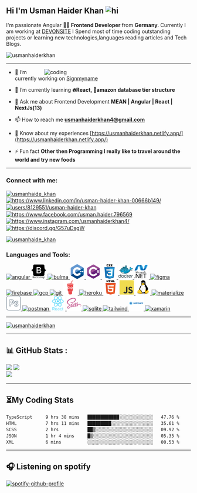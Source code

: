 ## Hi I'm Usman Haider Khan <img src="https://user-images.githubusercontent.com/1303154/88677602-1635ba80-d120-11ea-84d8-d263ba5fc3c0.gif" width="28px" height="28px" alt="hi">


<p>I'm passionate Angular <b>👨‍💻 Frontend Developer</b> from <b>Germany</b>. Currently I am working at <a href="http://devonsite.com/">DEVONSITE</a> I Spend most of time coding outstanding projects or learning new technologies,languages reading articles and Tech Blogs.</p>

<p align="left"> <img src="https://komarev.com/ghpvc/?username=usmanhaiderkhan&label=Profile%20views&color=0e75b6&style=flat" alt="usmanhaiderkhan" /> </p>

<hr />

<img align="right" width="400" src="https://www.lambdatest.com/resources/images/news24.gif" alt="coding">
        
<!-- <img src="https://user-images.githubusercontent.com/37379001/193420513-80f48848-ef22-4ce2-bd5f-b60a0600d9ce.png" width="28px" height="28px" alt="hi" /> -->
<!-- ![image](https://user-images.githubusercontent.com/37379001/192785111-018c1d29-b462-437b-93f1-a30ec3521ed7.png) -->
        

- 🔭 I’m currently working on [Signmyname](https://dashboard.signmy.name/)

- 🌱 I’m currently learning **🔥React, 🧺amazon database tier structure**

- 💬 Ask me about Frontend Development **MEAN | Angular | React | NextJs(13)**

- 📫 How to reach me **usmanhaiderkhan4@gmail.com**

- 📄 Know about my experiences [https://usmanhaiderkhan.netlify.app/](https://usmanhaiderkhan.netlify.app/)

- ⚡ Fun fact **Other then Programming I really like to travel around the world and try new foods**

<hr />
<h3 align="left">Connect with me:</h3>
<p align="left">
<a href="https://twitter.com/usmanhaide_khan" target="blank"><img align="center" src="https://raw.githubusercontent.com/rahuldkjain/github-profile-readme-generator/master/src/images/icons/Social/twitter.svg" alt="usmanhaide_khan" height="30" width="40" /></a>
<a href="https://linkedin.com/in/https://www.linkedin.com/in/usman-haider-khan-00666b149/" target="blank"><img align="center" src="https://raw.githubusercontent.com/rahuldkjain/github-profile-readme-generator/master/src/images/icons/Social/linked-in-alt.svg" alt="https://www.linkedin.com/in/usman-haider-khan-00666b149/" height="30" width="40" /></a>
<a href="https://stackoverflow.com/users/users/8129551/usman-haider-khan" target="blank"><img align="center" src="https://raw.githubusercontent.com/rahuldkjain/github-profile-readme-generator/master/src/images/icons/Social/stack-overflow.svg" alt="users/8129551/usman-haider-khan" height="30" width="40" /></a>
<a href="https://fb.com/https://www.facebook.com/usman.haider.796569" target="blank"><img align="center" src="https://raw.githubusercontent.com/rahuldkjain/github-profile-readme-generator/master/src/images/icons/Social/facebook.svg" alt="https://www.facebook.com/usman.haider.796569" height="30" width="40" /></a>
<a href="https://instagram.com/https://www.instagram.com/usmanhaiderkhan4/" target="blank"><img align="center" src="https://raw.githubusercontent.com/rahuldkjain/github-profile-readme-generator/master/src/images/icons/Social/instagram.svg" alt="https://www.instagram.com/usmanhaiderkhan4/" height="30" width="40" /></a>
<a href="https://discord.gg/https://discord.gg/G57uDsgW" target="blank"><img align="center" src="https://raw.githubusercontent.com/rahuldkjain/github-profile-readme-generator/master/src/images/icons/Social/discord.svg" alt="https://discord.gg/G57uDsgW" height="30" width="40" /></a>
</p>

<p align="left"> <a href="https://twitter.com/usmanhaide_khan" target="blank"><img src="https://img.shields.io/twitter/follow/usmanhaide_khan?logo=twitter&style=for-the-badge" alt="usmanhaide_khan" /></a> </p>

<h3 align="left">Languages and Tools:</h3>
<p align="left"> <a href="https://angular.io" target="_blank" rel="noreferrer"> <img src="https://angular.io/assets/images/logos/angular/angular.svg" alt="angular" width="40" height="40"/> </a> <a href="https://getbootstrap.com" target="_blank" rel="noreferrer"> <img src="https://raw.githubusercontent.com/devicons/devicon/master/icons/bootstrap/bootstrap-plain-wordmark.svg" alt="bootstrap" width="40" height="40"/> </a> <a href="https://bulma.io/" target="_blank" rel="noreferrer"> <img src="https://raw.githubusercontent.com/gilbarbara/logos/804dc257b59e144eaca5bc6ffd16949752c6f789/logos/bulma.svg" alt="bulma" width="40" height="40"/> </a> <a href="https://www.w3schools.com/cpp/" target="_blank" rel="noreferrer"> <img src="https://raw.githubusercontent.com/devicons/devicon/master/icons/cplusplus/cplusplus-original.svg" alt="cplusplus" width="40" height="40"/> </a> <a href="https://www.w3schools.com/cs/" target="_blank" rel="noreferrer"> <img src="https://raw.githubusercontent.com/devicons/devicon/master/icons/csharp/csharp-original.svg" alt="csharp" width="40" height="40"/> </a> <a href="https://www.w3schools.com/css/" target="_blank" rel="noreferrer"> <img src="https://raw.githubusercontent.com/devicons/devicon/master/icons/css3/css3-original-wordmark.svg" alt="css3" width="40" height="40"/> </a> <a href="https://www.docker.com/" target="_blank" rel="noreferrer"> <img src="https://raw.githubusercontent.com/devicons/devicon/master/icons/docker/docker-original-wordmark.svg" alt="docker" width="40" height="40"/> </a> <a href="https://dotnet.microsoft.com/" target="_blank" rel="noreferrer"> <img src="https://raw.githubusercontent.com/devicons/devicon/master/icons/dot-net/dot-net-original-wordmark.svg" alt="dotnet" width="40" height="40"/> </a> <a href="https://www.figma.com/" target="_blank" rel="noreferrer"> <img src="https://www.vectorlogo.zone/logos/figma/figma-icon.svg" alt="figma" width="40" height="40"/> </a> <a href="https://firebase.google.com/" target="_blank" rel="noreferrer"> <img src="https://www.vectorlogo.zone/logos/firebase/firebase-icon.svg" alt="firebase" width="40" height="40"/> </a> <a href="https://cloud.google.com" target="_blank" rel="noreferrer"> <img src="https://www.vectorlogo.zone/logos/google_cloud/google_cloud-icon.svg" alt="gcp" width="40" height="40"/> </a> <a href="https://git-scm.com/" target="_blank" rel="noreferrer"> <img src="https://www.vectorlogo.zone/logos/git-scm/git-scm-icon.svg" alt="git" width="40" height="40"/> </a> <a href="https://gulpjs.com" target="_blank" rel="noreferrer"> <img src="https://raw.githubusercontent.com/devicons/devicon/master/icons/gulp/gulp-plain.svg" alt="gulp" width="40" height="40"/> </a> <a href="https://heroku.com" target="_blank" rel="noreferrer"> <img src="https://www.vectorlogo.zone/logos/heroku/heroku-icon.svg" alt="heroku" width="40" height="40"/> </a> <a href="https://www.w3.org/html/" target="_blank" rel="noreferrer"> <img src="https://raw.githubusercontent.com/devicons/devicon/master/icons/html5/html5-original-wordmark.svg" alt="html5" width="40" height="40"/> </a> <a href="https://developer.mozilla.org/en-US/docs/Web/JavaScript" target="_blank" rel="noreferrer"> <img src="https://raw.githubusercontent.com/devicons/devicon/master/icons/javascript/javascript-original.svg" alt="javascript" width="40" height="40"/> </a> <a href="https://www.linux.org/" target="_blank" rel="noreferrer"> <img src="https://raw.githubusercontent.com/devicons/devicon/master/icons/linux/linux-original.svg" alt="linux" width="40" height="40"/> </a> <a href="https://materializecss.com/" target="_blank" rel="noreferrer"> <img src="https://raw.githubusercontent.com/prplx/svg-logos/5585531d45d294869c4eaab4d7cf2e9c167710a9/svg/materialize.svg" alt="materialize" width="40" height="40"/> </a> <a href="https://www.photoshop.com/en" target="_blank" rel="noreferrer"> <img src="https://raw.githubusercontent.com/devicons/devicon/master/icons/photoshop/photoshop-line.svg" alt="photoshop" width="40" height="40"/> </a> <a href="https://postman.com" target="_blank" rel="noreferrer"> <img src="https://www.vectorlogo.zone/logos/getpostman/getpostman-icon.svg" alt="postman" width="40" height="40"/> </a> <a href="https://reactjs.org/" target="_blank" rel="noreferrer"> <img src="https://raw.githubusercontent.com/devicons/devicon/master/icons/react/react-original-wordmark.svg" alt="react" width="40" height="40"/> </a> <a href="https://sass-lang.com" target="_blank" rel="noreferrer"> <img src="https://raw.githubusercontent.com/devicons/devicon/master/icons/sass/sass-original.svg" alt="sass" width="40" height="40"/> </a> <a href="https://www.sqlite.org/" target="_blank" rel="noreferrer"> <img src="https://www.vectorlogo.zone/logos/sqlite/sqlite-icon.svg" alt="sqlite" width="40" height="40"/> </a> <a href="https://tailwindcss.com/" target="_blank" rel="noreferrer"> <img src="https://www.vectorlogo.zone/logos/tailwindcss/tailwindcss-icon.svg" alt="tailwind" width="40" height="40"/> </a> <a href="https://webpack.js.org" target="_blank" rel="noreferrer"> <img src="https://raw.githubusercontent.com/devicons/devicon/d00d0969292a6569d45b06d3f350f463a0107b0d/icons/webpack/webpack-original-wordmark.svg" alt="webpack" width="40" height="40"/> </a> <a href="https://dotnet.microsoft.com/apps/xamarin" target="_blank" rel="noreferrer"> <img src="https://raw.githubusercontent.com/detain/svg-logos/780f25886640cef088af994181646db2f6b1a3f8/svg/xamarin.svg" alt="xamarin" width="40" height="40"/> </a> </p>
<hr/>
<p align="left"> <a href="https://github.com/ryo-ma/github-profile-trophy"><img src="https://github-profile-trophy.vercel.app/?username=usmanhaiderkhan" alt="usmanhaiderkhan" /></a> </p>

<hr />

## 📊 GitHub Stats :
![](https://github-readme-stats.vercel.app/api?username=UsmanHaiderKhan&theme=radical&hide_border=false&include_all_commits=false&count_private=false)
![](https://github-readme-streak-stats.herokuapp.com/?user=UsmanHaiderKhan&theme=radical&hide_border=false)<br/>
![](https://github-readme-stats.vercel.app/api/top-langs/?username=UsmanHaiderKhan&theme=radical&hide_border=false&include_all_commits=false&count_private=false&layout=compact)

---

## ⏳My Coding Stats

<!--START_SECTION:waka-->

```txt
TypeScript     9 hrs 38 mins   ████████████░░░░░░░░░░░░░   47.76 %
HTML           7 hrs 11 mins   █████████░░░░░░░░░░░░░░░░   35.61 %
SCSS           2 hrs           ██▒░░░░░░░░░░░░░░░░░░░░░░   09.92 %
JSON           1 hr 4 mins     █▒░░░░░░░░░░░░░░░░░░░░░░░   05.35 %
XML            6 mins          ░░░░░░░░░░░░░░░░░░░░░░░░░   00.53 %
```

<!--END_SECTION:waka-->


---

## 🎧 Listening on spotify

[![spotify-github-profile](https://spotify-github-profile.vercel.app/api/view?uid=lhsodmer79rcnyzdoqyllpfh0&cover_image=true&theme=natemoo-re&show_offline=false&bar_color=3cb238&bar_color_cover=true)](https://github.com/kittinan/spotify-github-profile)
